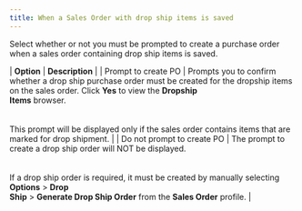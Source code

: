 ```yaml
---
title: When a Sales Order with drop ship items is saved
---
```



Select whether or not you must be prompted to create a purchase order  when a sales order containing drop ship items is saved.


| **Option** | **Description** |
| Prompt to create PO | Prompts you to confirm whether a drop ship purchase order must be created  for the dropship items on the sales order. Click **Yes** to view the **Dropship <br/> Items** browser.<br/><br/><br/>This prompt will be displayed only if the sales order contains items  that are marked for drop shipment. |
| Do not prompt to create PO | The prompt to create a drop ship order will NOT be displayed.<br/><br/><br/>If a drop ship order is required, it must be created by manually selecting  **Options** > **Drop <br/> Ship** > **Generate Drop Ship Order** from the **Sales Order** profile. |

